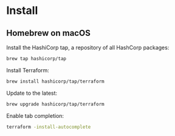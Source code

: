 # Install

## Homebrew on macOS

Install the HashiCorp tap, a repository of all HashCorp packages:

```bash
brew tap hashicorp/tap
```

Install Terraform:

```bash
brew install hashicorp/tap/terraform
```

Update to the latest:

```bash
brew upgrade hashicorp/tap/terraform
```

Enable tab completion:

```bash
terraform -install-autocomplete
```
